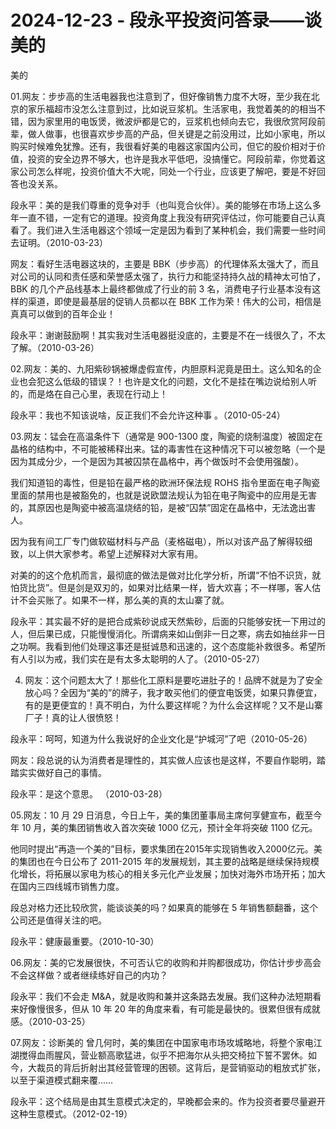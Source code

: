 # 2024-12-23 - 段永平投资问答录——谈美的

美的

01.网友：步步高的生活电器我也注意到了，但好像销售力度不大呀，至少我在北京的家乐福超市没怎么注意到过，比如说豆浆机。生活家电，我觉着美的的相当不错，因为家里用的电饭煲，微波炉都是它的，豆浆机也倾向去它，我很欣赏阿段前辈，做人做事，也很喜欢步步高的产品，但关键是之前没用过，比如小家电，所以购买时候难免犹豫。还有，我很看好美的电器这家国内公司，但它的股价相对于价值，投资的安全边界不够大，也许是我水平低吧，没搞懂它。阿段前辈，你觉着这家公司怎么样呢，投资价值大不大呢，同处一个行业，应该更了解吧，要是不好回答也没关系。

段永平：美的是我们尊重的竞争对手（也叫竞合伙伴）。美的能够在市场上这么多年一直不错，一定有它的道理。投资角度上我没有研究评估过，你可能要自己认真看了。我们进入生活电器这个领域一定是因为看到了某种机会，我们需要一些时间去证明。（2010-03-23）

网友：看好生活电器这块的，主要是 BBK（步步高）的代理体系太强大了，而且对公司的认同和责任感和荣誉感太强了，执行力和能坚持持久战的精神太可怕了，BBK 的几个产品线基本上最终都做成了行业的前 3 名，消费电子行业基本没有这样的渠道，即使是最基层的促销人员都以在 BBK 工作为荣！伟大的公司，相信是真真可以做到的百年企业！

段永平：谢谢鼓励啊！其实我对生活电器挺没底的，主要是不在一线很久了，不太了解。（2010-03-26）

02.网友：美的、九阳紫砂锅被爆虚假宣传，内胆原料泥竟是田土。这么知名的企业也会犯这么低级的错误？！也许是文化的问题，文化不是挂在嘴边说给别人听的，而是烙在自己心里，表现在行动上！

段永平：我也不知该说啥，反正我们不会允许这种事 。（2010-05-24）

03.网友：锰会在高温条件下（通常是 900-1300 度，陶瓷的烧制温度）被固定在晶格的结构中，不可能被稀释出来。锰的毒害性在这种情况下可以被忽略（一个是因为其成分少，一个是因为其被囚禁在晶格中，再个做饭时不会使用强酸）。

我们知道铅的毒性，但是铅在最严格的欧洲环保法规 ROHS 指令里面在电子陶瓷里面的禁用也是被豁免的，也就是说欧盟法规认为铅在电子陶瓷中的应用是无害的，其原因也是陶瓷中被高温烧结的铅，是被“囚禁”固定在晶格中，无法逸出害人。

因为我有间工厂专门做软磁材料与产品（麦格磁电），所以对该产品了解得较细致，以上供大家参考。希望上述解释对大家有用。

对美的的这个危机而言，最彻底的做法是做对比化学分析，所谓“不怕不识货，就怕货比货”。但是剑是双刃的，如果对比结果一样，皆大欢喜；不一样哪，客人估计不会买账了。如果不一样，那么美的真的太山寨了就。

段永平：其实最不好的是把合成紫砂说成天然紫砂，后面的只能够安抚一下用过的人，但后果已成，只能慢慢消化。所谓病来如山倒非一日之寒，病去如抽丝非一日之功啊。我看到他们处理这事还是挺诚恳和迅速的，这个态度能补救很多。希望所有人引以为戒，我们实在是有太多太聪明的人了。（2010-05-27）

04. 网友：这个问题太大了！那些化工原料是要吃进肚子的！品牌不就是为了安全放心吗？全因为“美的”的牌子，我才敢买他们的便宜电饭煲，如果只靠便宜，有的是更便宜的！真不明白，为什么要这样呢？为什么会这样呢？又不是山寨厂子！真的让人很愤怒！

段永平：呵呵，知道为什么我说好的企业文化是“护城河”了吧（2010-05-26）

网友：段总说的认为消费者是理性的，其实做人应该也是这样，不要自作聪明，踏踏实实做好自己的事情。

段永平：是这个意思。 （2010-03-28）

05.网友：10 月 29 日消息，今日上午，美的集团董事局主席何享健宣布，截至今年 10 月，美的集团销售收入首次突破 1000 亿元，预计全年将突破 1100 亿元。

他同时提出“再造一个美的”目标，要求集团在2015年实现销售收入2000亿元。美的集团也在今日公布了 2011-2015 年的发展规划，其主要的战略是继续保持规模化增长，将拓展以家电为核心的相关多元化产业发展；加快对海外市场开拓；加大在国内三四线城市销售力度。

段总对格力还比较欣赏，能谈谈美的吗？如果真的能够在 5 年销售额翻番，这个公司还是值得关注的吧。

段永平：健康最重要。（2010-10-30）

06.网友：美的它发展很快，不可否认它的收购和并购都很成功，你估计步步高会不会这样做？或者继续练好自己的内功？

段永平：我们不会走 M&A，就是收购和兼并这条路去发展。我们这种办法短期看来好像慢很多，但从 10 年 20 年的角度来看，有可能是最快的。很累但很有成就感。（2010-03-25）

07.网友：诊断美的 曾几何时，美的集团在中国家电市场攻城略地，将整个家电江湖搅得血雨腥风，营业额高歌猛进，似乎不把海尔从头把交椅拉下誓不罢休。如今，大裁员的背后折射出其经营管理的困顿。这背后，是营销驱动的粗放式扩张，以至于渠道模式翻来覆……

段永平：这个结局是由其生意模式决定的，早晚都会来的。作为投资者要尽量避开这种生意模式。（2012-02-19）